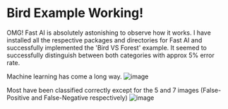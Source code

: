 # Bird Example Working!

OMG! Fast AI is absolutely astonishing to observe how it works. I have installed all the respective packages and directories for Fast AI and successfully implemented the 'Bird VS Forest' example. It seemed to successfully distinguish between both categories with approx 5% error rate.

Machine learning has come a long way.
![image](https://github.com/aroja3/aroja3.github.io/assets/74867675/346a4923-f98f-49c0-aec6-9b84f306570a)


Most have been classified correctly except for the 5 and 7 images (False-Positive and False-Negative respectively)
![image](https://github.com/aroja3/aroja3.github.io/assets/74867675/14345317-0611-4f4e-8967-58f2a094491b)
